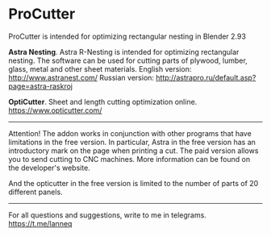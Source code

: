 # ProCutter
ProCutter is intended for optimizing rectangular nesting in Blender 2.93

**Astra Nesting**. Astra R-Nesting is intended for optimizing rectangular nesting. The software can be used for cutting parts of plywood, lumber, glass, metal and other sheet materials.
English version: http://www.astranest.com/
Russian version: http://astrapro.ru/default.asp?page=astra-raskroj

**OptiCutter**. Sheet and length cutting optimization online. https://www.opticutter.com/ 

***
Attention! The addon works in conjunction with other programs that have limitations in the free version. In particular, Astra in the free version has an introductory mark on the page when printing a cut. The paid version allows you to send cutting to CNC machines. More information can be found on the developer's website. 

And the opticutter in the free version is limited to the number of parts of 20 different panels.
***

For all questions and suggestions, write to me in telegrams. https://t.me/lanneq


